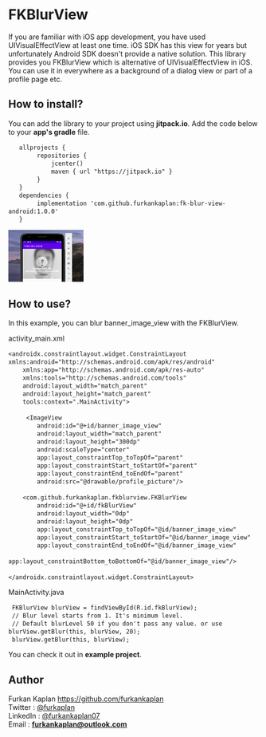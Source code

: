 # FKBlurView

If you are familiar with iOS app development, you have used UIVisualEffectView at least one time. iOS SDK has this view for years but unfortunately Android SDK doesn't provide a native solution. This library provides you FKBlurView which is alternative of UIVisualEffectView in iOS. 
You can use it in everywhere as a background of a dialog view or part of a profile page etc.

## How to install?

You can add the library to your project using **jitpack.io**. Add the code below to your **app's gradle** file.

```
   allprojects {
        repositories {
            jcenter()
            maven { url "https://jitpack.io" }
        }
   }
   dependencies {
        implementation 'com.github.furkankaplan:fk-blur-view-android:1.0.0'
   }
```   

<img src="screenshot/example-project-screenshot.png" width="30%" height="30%"/>

## How to use?

In this example, you can blur banner_image_view with the FKBlurView.

activity_main.xml
```
<androidx.constraintlayout.widget.ConstraintLayout xmlns:android="http://schemas.android.com/apk/res/android"
    xmlns:app="http://schemas.android.com/apk/res-auto"
    xmlns:tools="http://schemas.android.com/tools"
    android:layout_width="match_parent"
    android:layout_height="match_parent"
    tools:context=".MainActivity">
    
     <ImageView
        android:id="@+id/banner_image_view"
        android:layout_width="match_parent"
        android:layout_height="300dp"
        android:scaleType="center"
        app:layout_constraintTop_toTopOf="parent"
        app:layout_constraintStart_toStartOf="parent"
        app:layout_constraintEnd_toEndOf="parent"
        android:src="@drawable/profile_picture"/>

    <com.github.furkankaplan.fkblurview.FKBlurView
        android:id="@+id/fkBlurView"
        android:layout_width="0dp"
        android:layout_height="0dp"
        app:layout_constraintTop_toTopOf="@id/banner_image_view"
        app:layout_constraintStart_toStartOf="@id/banner_image_view"
        app:layout_constraintEnd_toEndOf="@id/banner_image_view"
        app:layout_constraintBottom_toBottomOf="@id/banner_image_view"/>
        
</androidx.constraintlayout.widget.ConstraintLayout>
```
MainActivity.java
```
 FKBlurView blurView = findViewById(R.id.fkBlurView);
 // Blur level starts from 1. It's minimum level.
 // Default blurLevel 50 if you don't pass any value. or use blurView.getBlur(this, blurView, 20);
 blurView.getBlur(this, blurView);
```
You can check it out in **example project**.

## Author

Furkan Kaplan https://github.com/furkankaplan <br>
Twitter  : [@furkaplan](https://twitter.com/furkaplan) <br>
LinkedIn : [@furkankaplan07](https://www.linkedin.com/in/furkankaplan07/) <br>
Email    : **furkankaplan@outlook.com**
